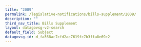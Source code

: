 ```yaml
---
title: "2009"
permalink: /legislative-notifications/bills-supplement/2009/
description: ""
third_nav_title: Bills Supplement
layout: datagovsg-v2-search
default_field: Subject
datagovsg-id: d_fa368ac7cfd2ac7619fc7b3ffa8e69c2
---
```

